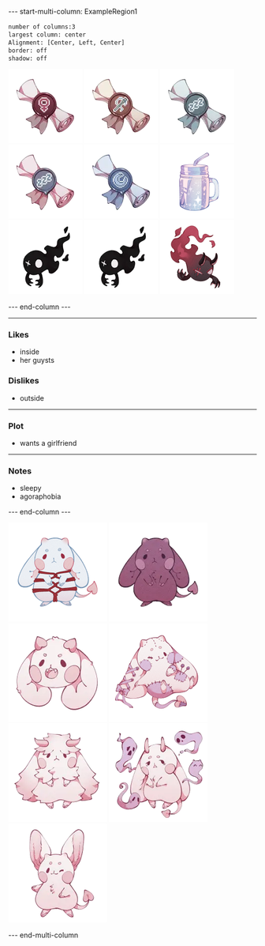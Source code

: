 --- start-multi-column: ExampleRegion1  
```column-settings  
number of columns:3  
largest column: center 
Alignment: [Center, Left, Center]
border: off
shadow: off
```

 ![75](Images/Titles/she-her.png) ![75](Images/Titles/plush-lover.png) ![75](Images/Titles/sleepyhead.png) ![75](Images/Titles/pillow-princess.png) ![75](Images/Titles/dreamer.png)
![100](Images/food/moonshine.png)
![100](Images/pets/guyst.png) ![100](Images/pets/guyst.png) ![100](Images/pets/fiendish-guyst.png)

--- end-column ---

---
### Likes
- inside
- her guysts
### Dislikes
- outside
---
### Plot
- wants a girlfriend
---
### Notes
- sleepy
- agoraphobia 

--- end-column ---

![100](Images/Species/succubun.png)
![100](Images/Subtypes/sloth.png)
![100](Images/Traits/fangs.png)
![100](Images/Traits/stitched.png)
![100](Images/Traits/angora-fur.png)
![100](Images/Traits/spirit-motes.png)
![100](Images/Traits/perky-ears.png)

--- end-multi-column